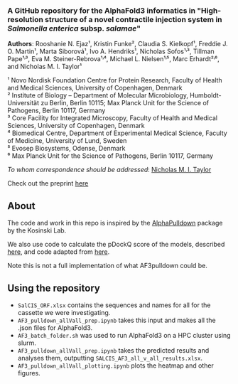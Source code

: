 ### A GitHub repository for the AlphaFold3 informatics in "High-resolution structure of a novel contractile injection system in _Salmonella enterica_ subsp. _salamae_"

**Authors**: Rooshanie N. Ejaz¹, Kristin Funke², Claudia S. Kielkopf¹, Freddie J. O. Martin¹, Marta Siborová¹, Ivo A. Hendriks¹, Nicholas Sofos¹˒³, Tillman Pape¹˒³, Eva M. Steiner-Rebrova¹˒⁴, Michael L. Nielsen¹˒⁵, Marc Erhardt²˒⁶, and Nicholas M. I. Taylor¹

¹ Novo Nordisk Foundation Centre for Protein Research, Faculty of Health and Medical Sciences, University of Copenhagen, Denmark  
² Institute of Biology – Department of Molecular Microbiology, Humboldt-Universität zu Berlin, Berlin 10115; Max Planck Unit for the Science of Pathogens, Berlin 10117, Germany  
³ Core Facility for Integrated Microscopy, Faculty of Health and Medical Sciences, University of Copenhagen, Denmark  
⁴ Biomedical Centre, Department of Experimental Medical Science, Faculty of Medicine, University of Lund, Sweden  
⁵ Evosep Biosystems, Odense, Denmark  
⁶ Max Planck Unit for the Science of Pathogens, Berlin 10117, Germany  

*To whom correspondence should be addressed*: [Nicholas M. I. Taylor](mailto:nicholas.taylor@cpr.ku.dk)

Check out the preprint [here](https://www.biorxiv.org/content/)

## About
The code and work in this repo is inspired by the [AlphaPulldown](https://github.com/KosinskiLab/AlphaPulldown) package by the Kosinski Lab.

We also use code to calculate the pDockQ score of the models, described [here](https://www.nature.com/articles/s41467-022-28865-w), and code adapted from [here](https://github.com/fteufel/alphafold-peptide-receptors/blob/main/pdockq.py).

Note this is not a full implementation of what AF3pulldown could be.

## Using the repository
- `SalCIS_ORF.xlsx` contains the sequences and names for all for the cassette we were investigating.
- `AF3_pulldown_allVall_prep.ipynb` takes this input and makes all the .json files for AlphaFold3.
- `AF3_batch_folder.sh` was used to run AlphaFold3 on a HPC cluster using slurm.
- `AF3_pulldown_allVall_prep.ipynb` takes the predicted results and analyses them, outputting `SALCIS_AF3_all_v_all_results.xlsx`.
- `AF3_pulldown_allVall_plotting.ipynb` plots the heatmap and other figures.

